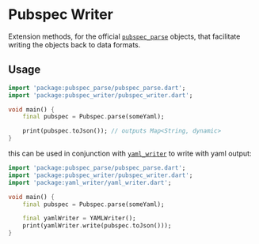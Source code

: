 # Pubspec Writer

Extension methods, for the official [`pubspec_parse`](https://github.com/dart-lang/pubspec_parse) objects, that facilitate writing the objects back to data formats.

## Usage

```dart
import 'package:pubspec_parse/pubspec_parse.dart';
import 'package:pubspec_writer/pubspec_writer.dart';

void main() {
    final pubspec = Pubspec.parse(someYaml);

    print(pubspec.toJson()); // outputs Map<String, dynamic>
}
```

this can be used in conjunction with [`yaml_writer`](https://github.com/gmpassos/yaml_writer) to write with yaml output:

```dart
import 'package:pubspec_parse/pubspec_parse.dart';
import 'package:pubspec_writer/pubspec_writer.dart';
import 'package:yaml_writer/yaml_writer.dart';

void main() {
    final pubspec = Pubspec.parse(someYaml);

    final yamlWriter = YAMLWriter();
    print(yamlWriter.write(pubspec.toJson()));
}
```